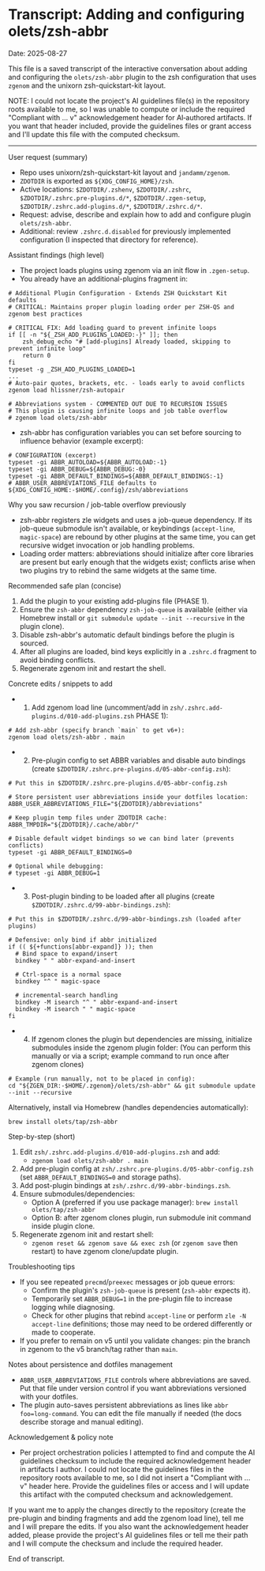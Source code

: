 # Transcript: Adding and configuring olets/zsh-abbr

Date: 2025-08-27

This file is a saved transcript of the interactive conversation about adding and configuring the `olets/zsh-abbr` plugin to the zsh configuration that uses `zgenom` and the unixorn zsh-quickstart-kit layout.

NOTE: I could not locate the project's AI guidelines file(s) in the repository roots available to me, so I was unable to compute or include the required "Compliant with ... v<checksum>" acknowledgement header for AI‑authored artifacts. If you want that header included, provide the guidelines files or grant access and I'll update this file with the computed checksum.

---

User request (summary)
- Repo uses unixorn/zsh-quickstart-kit layout and `jandamm/zgenom`.
- `ZDOTDIR` is exported as `${XDG_CONFIG_HOME}/zsh`.
- Active locations: `$ZDOTDIR/.zshenv`, `$ZDOTDIR/.zshrc`, `$ZDOTDIR/.zshrc.pre-plugins.d/*`, `$ZDOTDIR/.zgen-setup`, `$ZDOTDIR/.zshrc.add-plugins.d/*`, `$ZDOTDIR/.zshrc.d/*`.
- Request: advise, describe and explain how to add and configure plugin `olets/zsh-abbr`.
- Additional: review `.zshrc.d.disabled` for previously implemented configuration (I inspected that directory for reference).

Assistant findings (high level)
- The project loads plugins using zgenom via an init flow in `.zgen-setup`.
- You already have an additional-plugins fragment in:
```zsh/.zshrc.add-plugins.d/010-add-plugins.zsh#L1-200
# Additional Plugin Configuration - Extends ZSH Quickstart Kit defaults
# CRITICAL: Maintains proper plugin loading order per ZSH-QS and zgenom best practices

# CRITICAL FIX: Add loading guard to prevent infinite loops
if [[ -n "${_ZSH_ADD_PLUGINS_LOADED:-}" ]]; then
    zsh_debug_echo "# [add-plugins] Already loaded, skipping to prevent infinite loop"
    return 0
fi
typeset -g _ZSH_ADD_PLUGINS_LOADED=1
...
# Auto-pair quotes, brackets, etc. - loads early to avoid conflicts
zgenom load hlissner/zsh-autopair

# Abbreviations system - COMMENTED OUT DUE TO RECURSION ISSUES
# This plugin is causing infinite loops and job table overflow
# zgenom load olets/zsh-abbr
```

- zsh-abbr has configuration variables you can set before sourcing to influence behavior (example excerpt):
```/dev/null/zsh-abbr.zsh#L1-40
# CONFIGURATION (excerpt)
typeset -gi ABBR_AUTOLOAD=${ABBR_AUTOLOAD:-1}
typeset -gi ABBR_DEBUG=${ABBR_DEBUG:-0}
typeset -gi ABBR_DEFAULT_BINDINGS=${ABBR_DEFAULT_BINDINGS:-1}
# ABBR_USER_ABBREVIATIONS_FILE defaults to ${XDG_CONFIG_HOME:-$HOME/.config}/zsh/abbreviations
```

Why you saw recursion / job-table overflow previously
- zsh-abbr registers zle widgets and uses a job-queue dependency. If its job-queue submodule isn't available, or keybindings (`accept-line`, `magic-space`) are rebound by other plugins at the same time, you can get recursive widget invocation or job handling problems.
- Loading order matters: abbreviations should initialize after core libraries are present but early enough that the widgets exist; conflicts arise when two plugins try to rebind the same widgets at the same time.

Recommended safe plan (concise)
1. Add the plugin to your existing add-plugins file (PHASE 1).
2. Ensure the `zsh-abbr` dependency `zsh-job-queue` is available (either via Homebrew install or `git submodule update --init --recursive` in the plugin clone).
3. Disable zsh-abbr's automatic default bindings before the plugin is sourced.
4. After all plugins are loaded, bind keys explicitly in a `.zshrc.d` fragment to avoid binding conflicts.
5. Regenerate zgenom init and restart the shell.

Concrete edits / snippets to add

- 1) Add zgenom load line (uncomment/add in `zsh/.zshrc.add-plugins.d/010-add-plugins.zsh` PHASE 1):
```zsh/.zshrc.add-plugins.d/010-add-plugins.zsh#L1-200
# Add zsh-abbr (specify branch `main` to get v6+):
zgenom load olets/zsh-abbr . main
```

- 2) Pre-plugin config to set ABBR variables and disable auto bindings (create `$ZDOTDIR/.zshrc.pre-plugins.d/05-abbr-config.zsh`):
```zsh/.zshrc.pre-plugins.d/05-abbr-config.zsh#L1-80
# Put this in $ZDOTDIR/.zshrc.pre-plugins.d/05-abbr-config.zsh

# Store persistent user abbreviations inside your dotfiles location:
ABBR_USER_ABBREVIATIONS_FILE="${ZDOTDIR}/abbreviations"

# Keep plugin temp files under ZDOTDIR cache:
ABBR_TMPDIR="${ZDOTDIR}/.cache/abbr/"

# Disable default widget bindings so we can bind later (prevents conflicts)
typeset -gi ABBR_DEFAULT_BINDINGS=0

# Optional while debugging:
# typeset -gi ABBR_DEBUG=1
```

- 3) Post-plugin binding to be loaded after all plugins (create `$ZDOTDIR/.zshrc.d/99-abbr-bindings.zsh`):
```zsh/.zshrc.d/99-abbr-bindings.zsh#L1-40
# Put this in $ZDOTDIR/.zshrc.d/99-abbr-bindings.zsh (loaded after plugins)

# Defensive: only bind if abbr initialized
if (( ${+functions[abbr-expand]} )); then
  # Bind space to expand/insert
  bindkey " " abbr-expand-and-insert

  # Ctrl-space is a normal space
  bindkey "^ " magic-space

  # incremental-search handling
  bindkey -M isearch "^ " abbr-expand-and-insert
  bindkey -M isearch " " magic-space
fi
```

- 4) If zgenom clones the plugin but dependencies are missing, initialize submodules inside the zgenom plugin folder:
(You can perform this manually or via a script; example command to run once after zgenom clones)
```/dev/null/EXAMPLE-CMDS#L1-4
# Example (run manually, not to be placed in config):
cd "${ZGEN_DIR:-$HOME/.zgenom}/olets/zsh-abbr" && git submodule update --init --recursive
```
Alternatively, install via Homebrew (handles dependencies automatically):
```/dev/null/EXAMPLE-CMDS#L1-3
brew install olets/tap/zsh-abbr
```

Step-by-step (short)
1. Edit `zsh/.zshrc.add-plugins.d/010-add-plugins.zsh` and add:
   - `zgenom load olets/zsh-abbr . main`
2. Add pre-plugin config at `zsh/.zshrc.pre-plugins.d/05-abbr-config.zsh` (set `ABBR_DEFAULT_BINDINGS=0` and storage paths).
3. Add post-plugin bindings at `zsh/.zshrc.d/99-abbr-bindings.zsh`.
4. Ensure submodules/dependencies:
   - Option A (preferred if you use package manager): `brew install olets/tap/zsh-abbr`
   - Option B: after zgenom clones plugin, run submodule init command inside plugin clone.
5. Regenerate zgenom init and restart shell:
   - `zgenom reset && zgenom save && exec zsh` (or `zgenom save` then restart) to have zgenom clone/update plugin.

Troubleshooting tips
- If you see repeated `precmd`/`preexec` messages or job queue errors:
  - Confirm the plugin's `zsh-job-queue` is present (`zsh-abbr` expects it).
  - Temporarily set `ABBR_DEBUG=1` in the pre-plugin file to increase logging while diagnosing.
  - Check for other plugins that rebind `accept-line` or perform `zle -N accept-line` definitions; those may need to be ordered differently or made to cooperate.
- If you prefer to remain on v5 until you validate changes: pin the branch in zgenom to the v5 branch/tag rather than `main`.

Notes about persistence and dotfiles management
- `ABBR_USER_ABBREVIATIONS_FILE` controls where abbreviations are saved. Put that file under version control if you want abbreviations versioned with your dotfiles.
- The plugin auto-saves persistent abbreviations as lines like `abbr foo=long-command`. You can edit the file manually if needed (the docs describe storage and manual editing).

Acknowledgement & policy note
- Per project orchestration policies I attempted to find and compute the AI guidelines checksum to include the required acknowledgement header in artifacts I author. I could not locate the guidelines files in the repository roots available to me, so I did not insert a "Compliant with ... v<checksum>" header here. Provide the guidelines files or access and I will update this artifact with the computed checksum and acknowledgement.

If you want me to apply the changes directly to the repository (create the pre-plugin and binding fragments and add the zgenom load line), tell me and I will prepare the edits. If you also want the acknowledgement header added, please provide the project's AI guidelines files or tell me their path and I will compute the checksum and include the required header.

End of transcript.
